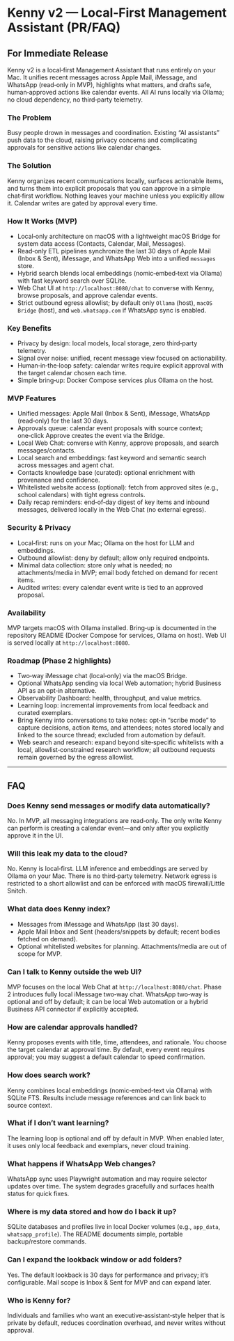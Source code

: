 # Kenny v2 — Local‑First Management Assistant (PR/FAQ)

## For Immediate Release

Kenny v2 is a local‑first Management Assistant that runs entirely on your Mac. It unifies recent messages across Apple Mail, iMessage, and WhatsApp (read‑only in MVP), highlights what matters, and drafts safe, human‑approved actions like calendar events. All AI runs locally via Ollama; no cloud dependency, no third‑party telemetry.

### The Problem

Busy people drown in messages and coordination. Existing “AI assistants” push data to the cloud, raising privacy concerns and complicating approvals for sensitive actions like calendar changes.

### The Solution

Kenny organizes recent communications locally, surfaces actionable items, and turns them into explicit proposals that you can approve in a simple chat‑first workflow. Nothing leaves your machine unless you explicitly allow it. Calendar writes are gated by approval every time.

### How It Works (MVP)

- Local‑only architecture on macOS with a lightweight macOS Bridge for system data access (Contacts, Calendar, Mail, Messages).
- Read‑only ETL pipelines synchronize the last 30 days of Apple Mail (Inbox & Sent), iMessage, and WhatsApp Web into a unified `messages` store.
- Hybrid search blends local embeddings (nomic‑embed‑text via Ollama) with fast keyword search over SQLite.
- Web Chat UI at `http://localhost:8080/chat` to converse with Kenny, browse proposals, and approve calendar events.
- Strict outbound egress allowlist; by default only `Ollama` (host), `macOS Bridge` (host), and `web.whatsapp.com` if WhatsApp sync is enabled.

### Key Benefits

- Privacy by design: local models, local storage, zero third‑party telemetry.
- Signal over noise: unified, recent message view focused on actionability.
- Human‑in‑the‑loop safety: calendar writes require explicit approval with the target calendar chosen each time.
- Simple bring‑up: Docker Compose services plus Ollama on the host.

### MVP Features

- Unified messages: Apple Mail (Inbox & Sent), iMessage, WhatsApp (read‑only) for the last 30 days.
- Approvals queue: calendar event proposals with source context; one‑click Approve creates the event via the Bridge.
- Local Web Chat: converse with Kenny, approve proposals, and search messages/contacts.
- Local search and embeddings: fast keyword and semantic search across messages and agent chat.
- Contacts knowledge base (curated): optional enrichment with provenance and confidence.
- Whitelisted website access (optional): fetch from approved sites (e.g., school calendars) with tight egress controls.
- Daily recap reminders: end‑of‑day digest of key items and inbound messages, delivered locally in the Web Chat (no external egress).

### Security & Privacy

- Local‑first: runs on your Mac; Ollama on the host for LLM and embeddings.
- Outbound allowlist: deny by default; allow only required endpoints.
- Minimal data collection: store only what is needed; no attachments/media in MVP; email body fetched on demand for recent items.
- Audited writes: every calendar event write is tied to an approved proposal.

### Availability

MVP targets macOS with Ollama installed. Bring‑up is documented in the repository README (Docker Compose for services, Ollama on host). Web UI is served locally at `http://localhost:8080`.

### Roadmap (Phase 2 highlights)

- Two‑way iMessage chat (local‑only) via the macOS Bridge.
- Optional WhatsApp sending via local Web automation; hybrid Business API as an opt‑in alternative.
- Observability Dashboard: health, throughput, and value metrics.
- Learning loop: incremental improvements from local feedback and curated exemplars.
- Bring Kenny into conversations to take notes: opt‑in “scribe mode” to capture decisions, action items, and attendees; notes stored locally and linked to the source thread; excluded from automation by default.
- Web search and research: expand beyond site‑specific whitelists with a local, allowlist‑constrained research workflow; all outbound requests remain governed by the egress allowlist.

---

## FAQ

### Does Kenny send messages or modify data automatically?

No. In MVP, all messaging integrations are read‑only. The only write Kenny can perform is creating a calendar event—and only after you explicitly approve it in the UI.

### Will this leak my data to the cloud?

No. Kenny is local‑first. LLM inference and embeddings are served by Ollama on your Mac. There is no third‑party telemetry. Network egress is restricted to a short allowlist and can be enforced with macOS firewall/Little Snitch.

### What data does Kenny index?

- Messages from iMessage and WhatsApp (last 30 days).
- Apple Mail Inbox and Sent (headers/snippets by default; recent bodies fetched on demand).
- Optional whitelisted websites for planning. Attachments/media are out of scope for MVP.

### Can I talk to Kenny outside the web UI?

MVP focuses on the local Web Chat at `http://localhost:8080/chat`. Phase 2 introduces fully local iMessage two‑way chat. WhatsApp two‑way is optional and off by default; it can be local Web automation or a hybrid Business API connector if explicitly accepted.

### How are calendar approvals handled?

Kenny proposes events with title, time, attendees, and rationale. You choose the target calendar at approval time. By default, every event requires approval; you may suggest a default calendar to speed confirmation.

### How does search work?

Kenny combines local embeddings (nomic‑embed‑text via Ollama) with SQLite FTS. Results include message references and can link back to source context.

### What if I don’t want learning?

The learning loop is optional and off by default in MVP. When enabled later, it uses only local feedback and exemplars, never cloud training.

### What happens if WhatsApp Web changes?

WhatsApp sync uses Playwright automation and may require selector updates over time. The system degrades gracefully and surfaces health status for quick fixes.

### Where is my data stored and how do I back it up?

SQLite databases and profiles live in local Docker volumes (e.g., `app_data`, `whatsapp_profile`). The README documents simple, portable backup/restore commands.

### Can I expand the lookback window or add folders?

Yes. The default lookback is 30 days for performance and privacy; it’s configurable. Mail scope is Inbox & Sent for MVP and can expand later.

### Who is Kenny for?

Individuals and families who want an executive‑assistant‑style helper that is private by default, reduces coordination overhead, and never writes without approval.
